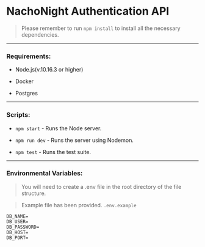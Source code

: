 # NachoNight Authentication API

> Please remember to run `npm install` to install all the necessary dependencies.

---

### Requirements:

- Node.js(v.10.16.3 or higher)

- Docker

- Postgres

---

### Scripts:

- `npm start` - Runs the Node server.

- `npm run dev` - Runs the server using Nodemon.

- `npm test` - Runs the test suite.

---

### Environmental Variables:

> You will need to create a .env file in the root directory of the file structure.

> Example file has been provided. `.env.example`

```
DB_NAME=
DB_USER=
DB_PASSWORD=
DB_HOST=
DB_PORT=
```
